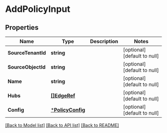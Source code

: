 # AddPolicyInput

## Properties
Name | Type | Description | Notes
------------ | ------------- | ------------- | -------------
**SourceTenantId** | **string** |  | [optional] [default to null]
**SourceObjectId** | **string** |  | [optional] [default to null]
**Name** | **string** |  | [optional] [default to null]
**Hubs** | [**[]EdgeRef**](EdgeRef.md) |  | [optional] [default to null]
**Config** | [***PolicyConfig**](PolicyConfig.md) |  | [optional] [default to null]

[[Back to Model list]](../README.md#documentation-for-models) [[Back to API list]](../README.md#documentation-for-api-endpoints) [[Back to README]](../README.md)

